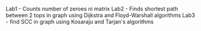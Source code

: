 Lab1 - Counts number of zeroes ni matrix
Lab2 - Finds shortest path between 2 tops in graph using Dijkstra and Floyd-Warshall algorithms
Lab3 - find SCC in graph using Kosaraju and Tarjan's algorithms
